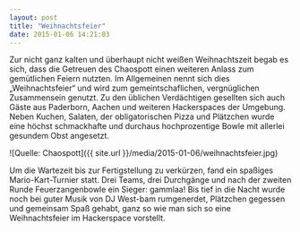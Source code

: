 ```yaml
---
layout: post
title: "Weihnachtsfeier"
date: 2015-01-06 14:21:03
---
```

Zur nicht ganz kalten und überhaupt nicht weißen Weihnachtszeit begab es sich, dass die Getreuen des Chaospott einen weiteren Anlass zum gemütlichen Feiern nutzten. Im Allgemeinen nennt sich dies „Weihnachtsfeier“ und wird zum gemeintschaflichen, vergnüglichen Zusammensein genutzt. Zu den üblichen Verdächtigen gesellten sich auch Gäste aus Paderborn, Aachen und weiteren Hackerspaces der Umgebung. Neben Kuchen, Salaten, der obligatorischen Pizza und Plätzchen wurde eine höchst schmackhafte und durchaus hochprozentige Bowle mit allerlei gesundem Obst angesetzt.

![Quelle: Chaospott]({{ site.url }}/media/2015-01-06/weihnachtsfeier.jpg)

Um die Wartezeit bis zur Fertigstellung zu verkürzen, fand ein spaßiges Mario-Kart-Turnier statt. Drei Teams, drei Durchgänge und nach der zweiten Runde Feuerzangenbowle ein Sieger: gammlaa! Bis tief in die Nacht wurde noch bei guter Musik von DJ West-bam rumgenerdet, Plätzchen gegessen und gemeinsam Spaß gehabt, ganz so wie man sich so eine Weihnachtsfeier im Hackerspace vorstellt.